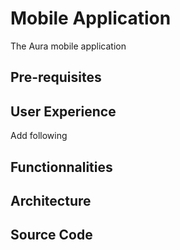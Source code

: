 # Mobile Application

The Aura mobile application

## Pre-requisites

## User Experience

Add following

## Functionnalities

## Architecture

## Source Code

## 



